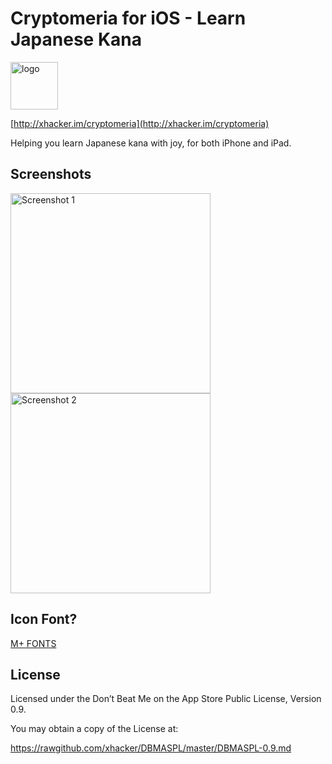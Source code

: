 # Cryptomeria for iOS - Learn Japanese Kana

<img alt="logo" src="https://raw.github.com/xhacker/Cryptomeria-iOS/master/Cryptomeria/Images.xcassets/AppIcon.appiconset/icon-76@2x.png" width="76">

[http://xhacker.im/cryptomeria](http://xhacker.im/cryptomeria)

Helping you learn Japanese kana with joy, for both iPhone and iPad.

## Screenshots

<img alt="Screenshot 1" src="https://raw.github.com/xhacker/cryptomeria-iOS/master/Screenshots/iPhone-1.png" width="320">
<img alt="Screenshot 2" src="https://raw.github.com/xhacker/cryptomeria-iOS/master/Screenshots/iPhone-2.png" width="320">

## Icon Font?

[M+ FONTS](http://mplus-fonts.sourceforge.jp)

## License

Licensed under the Don’t Beat Me on the App Store Public License, Version 0.9.

You may obtain a copy of the License at:

https://rawgithub.com/xhacker/DBMASPL/master/DBMASPL-0.9.md
